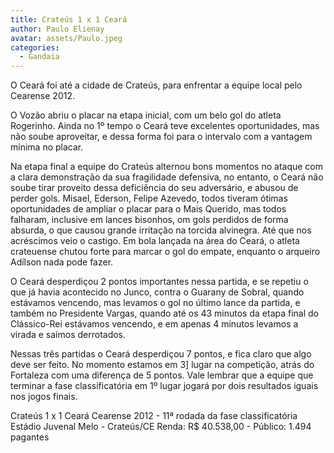 ```yaml
---
title: Crateús 1 x 1 Ceará
author: Paulo Elienay
avatar: assets/Paulo.jpeg
categories:
  - Gandaia
---
```

O Ceará foi até a cidade de Crateús, para enfrentar a equipe local pelo Cearense 2012.

O Vozão abriu o placar na etapa inicial, com um belo gol do atleta Rogerinho. Ainda no 1º tempo o Ceará teve excelentes oportunidades, mas não soube aproveitar, e dessa forma foi para o intervalo com a vantagem mínima no placar.

Na etapa final a equipe do Crateús alternou bons momentos no ataque com a clara demonstração da sua fragilidade defensiva, no entanto, o Ceará não soube tirar proveito dessa deficiência do seu adversário, e abusou de perder gols. Misael, Ederson, Felipe Azevedo, todos tiveram ótimas oportunidades de ampliar o placar para o Mais Querido, mas todos falharam, inclusive em lances bisonhos, om gols perdidos de forma absurda, o que causou grande irritação na torcida alvinegra. Até que nos acréscimos veio o castigo. Em bola lançada na área do Ceará, o atleta crateuense chutou forte para marcar o gol do empate, enquanto o arqueiro Adílson nada pode fazer.

O Ceará desperdiçou 2 pontos importantes nessa partida, e se repetiu o que já havia acontecido no Junco, contra o Guarany de Sobral, quando estávamos vencendo, mas levamos o gol no último lance da partida, e também no Presidente Vargas, quando até os 43 minutos da etapa final do Clássico-Rei estávamos vencendo, e em apenas 4 minutos levamos a virada e saímos derrotados. 

Nessas três partidas o Ceará desperdiçou 7 pontos, e fica claro que algo deve ser feito. No momento estamos em 3] lugar na competição, atrás do Fortaleza com uma diferença de 5 pontos. Vale lembrar que a equipe que terminar a fase classificatória em 1º lugar jogará por dois resultados iguais nos jogos finais.

Crateús 1 x 1 Ceará
Cearense 2012 - 11ª rodada da fase classificatória
Estádio Juvenal Melo - Crateús/CE
Renda: R$ 40.538,00 - Público: 1.494 pagantes
